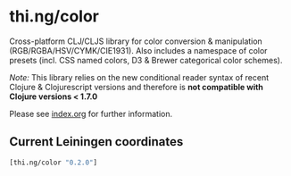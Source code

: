 # thi.ng/color

Cross-platform CLJ/CLJS library for color conversion & manipulation
(RGB/RGBA/HSV/CYMK/CIE1931). Also includes a namespace of color
presets (incl. CSS named colors, D3 & Brewer categorical color
schemes).

*Note:* This library relies on the new conditional reader syntax of
 recent Clojure & Clojurescript versions and therefore is **not
 compatible with Clojure versions < 1.7.0**

Please see [index.org](src/index.org) for further information.

## Current Leiningen coordinates

```clj
[thi.ng/color "0.2.0"]
```
